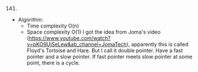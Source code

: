 141.

- Algorithm:
  - Time complexity O(n)
  - Space complexity O(1)
    I got the idea from Joma's video (https://www.youtube.com/watch?v=pKO9UjSeLew&ab_channel=JomaTech), apparently this is called Floyd's Tortoise and Hare. But I call it double pointer.
    Have a fast pointer and a slow pointer. If fast pointer meets slow pointer at some point, there is a cycle.
